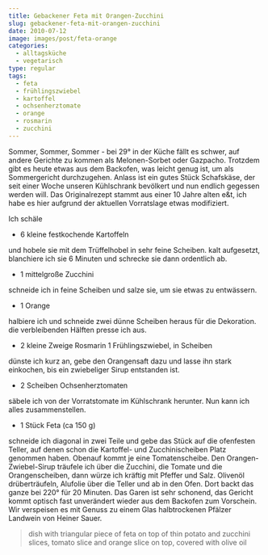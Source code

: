 ```yaml
---
title: Gebackener Feta mit Orangen-Zucchini
slug: gebackener-feta-mit-orangen-zucchini
date: 2010-07-12
image: images/post/feta-orange
categories: 
  - alltagsküche
  - vegetarisch
type: regular  
tags: 
  - feta
  - frühlingszwiebel
  - kartoffel
  - ochsenherztomate
  - orange
  - rosmarin
  - zucchini
---
```


Sommer, Sommer, Sommer - bei 29° in der Küche fällt es schwer, auf andere Gerichte zu kommen als Melonen-Sorbet oder Gazpacho. Trotzdem gibt es heute etwas aus dem Backofen, was leicht genug ist, um als Sommergericht durchzugehen. Anlass ist ein gutes Stück Schafskäse, der seit einer Woche unseren Kühlschrank bevölkert und nun endlich gegessen werden will. Das Originalrezept stammt aus einer 10 Jahre alten e&t, ich habe es hier aufgrund der aktuellen Vorratslage etwas modifiziert.

Ich schäle

* 6 kleine festkochende Kartoffeln

und hobele sie mit dem Trüffelhobel in sehr feine Scheiben. kalt aufgesetzt, blanchiere ich sie 6 Minuten und schrecke sie dann ordentlich ab.

* 1 mittelgroße Zucchini

schneide ich in feine Scheiben und salze sie, um sie etwas zu entwässern.

* 1 Orange

halbiere ich und schneide zwei dünne Scheiben heraus für die Dekoration. die verbleibenden Hälften presse ich aus.

* 2 kleine Zweige Rosmarin 1 Frühlingszwiebel, in Scheiben

dünste ich kurz an, gebe den Orangensaft dazu und lasse ihn stark einkochen, bis ein zwiebeliger Sirup entstanden ist.

* 2 Scheiben Ochsenherztomaten

säbele ich von der Vorratstomate im Kühlschrank herunter. Nun kann ich alles zusammenstellen.

* 1 Stück Feta (ca 150 g)

schneide ich diagonal in zwei Teile und gebe das Stück auf die ofenfesten Teller, auf denen schon die Kartoffel- und Zucchinischeiben Platz genommen haben. Obenauf kommt je eine Tomatenscheibe. Den Orangen-Zwiebel-Sirup träufele ich über die Zucchini, die Tomate und die Orangenscheiben, dann würze ich kräftig mit Pfeffer und Salz. Olivenöl drüberträufeln, Alufolie über die Teller und ab in den Ofen. Dort backt das ganze bei 220° für 20 Minuten. Das Garen ist sehr schonend, das Gericht kommt optisch fast unverändert wieder aus dem Backofen zum Vorschein. Wir verspeisen es mit Genuss zu einem Glas halbtrockenen Pfälzer Landwein von Heiner Sauer.

> dish with triangular piece of feta on top of thin potato and zucchini slices, tomato slice and orange slice on top, covered with olive oil